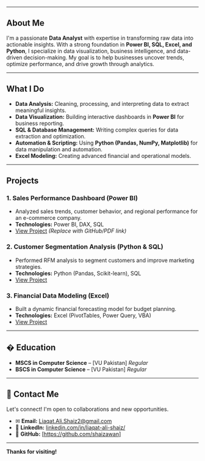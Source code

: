 

---

## **About Me**  
I'm a passionate **Data Analyst** with expertise in transforming raw data into actionable insights. With a strong foundation in **Power BI, SQL, Excel, and Python**, I specialize in data visualization, business intelligence, and data-driven decision-making. My goal is to help businesses uncover trends, optimize performance, and drive growth through analytics.  

---

## **What I Do**  
- **Data Analysis:** Cleaning, processing, and interpreting data to extract meaningful insights.  
- **Data Visualization:** Building interactive dashboards in **Power BI** for business reporting.  
- **SQL & Database Management:** Writing complex queries for data extraction and optimization.  
- **Automation & Scripting:** Using **Python (Pandas, NumPy, Matplotlib)** for data manipulation and automation.  
- **Excel Modeling:** Creating advanced financial and operational models.  

---

## **Projects**  

### **1. Sales Performance Dashboard (Power BI)**  
- Analyzed sales trends, customer behavior, and regional performance for an e-commerce company.  
- **Technologies:** Power BI, DAX, SQL  
- [View Project](#) *(Replace with GitHub/PDF link)*  

### **2. Customer Segmentation Analysis (Python & SQL)**  
- Performed RFM analysis to segment customers and improve marketing strategies.  
- **Technologies:** Python (Pandas, Scikit-learn), SQL  
- [View Project](#)  

### **3. Financial Data Modeling (Excel)**  
- Built a dynamic financial forecasting model for budget planning.  
- **Technologies:** Excel (PivotTables, Power Query, VBA)  
- [View Project](#)  

 

---

## � **Education**  
- **MSCS in Computer Science** – [VU Pakistan] *Regular* 
- **BSCS in Computer Science** – [VU Pakistan] *Regular*

---

## 📩 **Contact Me**  
Let's connect! I'm open to collaborations and new opportunities.  
- ✉ **Email:** [Liaqat.Ali.Shaiz2@gmail.com](mailto:Liaqat.Ali.Shaiz2@gmail.com)  
- 💼 **LinkedIn:** [linkedin.com/in/liaqat-ali-shaiz/](https://www.linkedin.com/in/liaqat-ali-shaiz/)  
- 📂 **GitHub:** [https://github.com/shaizawan]  

---

 **Thanks for visiting!**  
 
